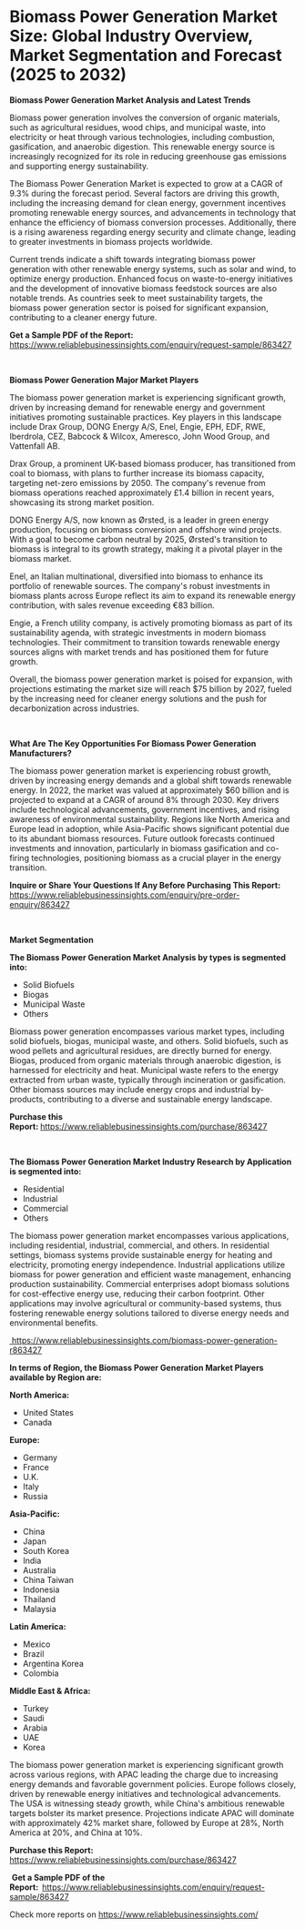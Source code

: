 <p><h1>Biomass Power Generation Market Size: Global Industry Overview, Market Segmentation and Forecast (2025 to 2032)</h1></p><p><strong>Biomass Power Generation Market Analysis and Latest Trends</strong></p>
<p><p>Biomass power generation involves the conversion of organic materials, such as agricultural residues, wood chips, and municipal waste, into electricity or heat through various technologies, including combustion, gasification, and anaerobic digestion. This renewable energy source is increasingly recognized for its role in reducing greenhouse gas emissions and supporting energy sustainability.</p><p>The Biomass Power Generation Market is expected to grow at a CAGR of 9.3% during the forecast period. Several factors are driving this growth, including the increasing demand for clean energy, government incentives promoting renewable energy sources, and advancements in technology that enhance the efficiency of biomass conversion processes. Additionally, there is a rising awareness regarding energy security and climate change, leading to greater investments in biomass projects worldwide.</p><p>Current trends indicate a shift towards integrating biomass power generation with other renewable energy systems, such as solar and wind, to optimize energy production. Enhanced focus on waste-to-energy initiatives and the development of innovative biomass feedstock sources are also notable trends. As countries seek to meet sustainability targets, the biomass power generation sector is poised for significant expansion, contributing to a cleaner energy future.</p></p>
<p><strong>Get a Sample PDF of the Report:&nbsp;</strong> <a href="https://www.reliablebusinessinsights.com/enquiry/request-sample/863427?utm_campaign=3113&utm_medium=2&utm_source=Github&utm_content=ia&utm_term=07042025&utm_id=biomass-power-generation">https://www.reliablebusinessinsights.com/enquiry/request-sample/863427</a></p>
<p>&nbsp;</p>
<p><strong>Biomass Power Generation Major Market Players</strong></p>
<p><p>The biomass power generation market is experiencing significant growth, driven by increasing demand for renewable energy and government initiatives promoting sustainable practices. Key players in this landscape include Drax Group, DONG Energy A/S, Enel, Engie, EPH, EDF, RWE, Iberdrola, CEZ, Babcock & Wilcox, Ameresco, John Wood Group, and Vattenfall AB.</p><p>Drax Group, a prominent UK-based biomass producer, has transitioned from coal to biomass, with plans to further increase its biomass capacity, targeting net-zero emissions by 2050. The company's revenue from biomass operations reached approximately £1.4 billion in recent years, showcasing its strong market position.</p><p>DONG Energy A/S, now known as Ørsted, is a leader in green energy production, focusing on biomass conversion and offshore wind projects. With a goal to become carbon neutral by 2025, Ørsted's transition to biomass is integral to its growth strategy, making it a pivotal player in the biomass market.</p><p>Enel, an Italian multinational, diversified into biomass to enhance its portfolio of renewable sources. The company's robust investments in biomass plants across Europe reflect its aim to expand its renewable energy contribution, with sales revenue exceeding €83 billion.</p><p>Engie, a French utility company, is actively promoting biomass as part of its sustainability agenda, with strategic investments in modern biomass technologies. Their commitment to transition towards renewable energy sources aligns with market trends and has positioned them for future growth.</p><p>Overall, the biomass power generation market is poised for expansion, with projections estimating the market size will reach $75 billion by 2027, fueled by the increasing need for cleaner energy solutions and the push for decarbonization across industries.</p></p>
<p>&nbsp;</p>
<p><strong>What Are The Key Opportunities For Biomass Power Generation Manufacturers?</strong></p>
<p><p>The biomass power generation market is experiencing robust growth, driven by increasing energy demands and a global shift towards renewable energy. In 2022, the market was valued at approximately $60 billion and is projected to expand at a CAGR of around 8% through 2030. Key drivers include technological advancements, government incentives, and rising awareness of environmental sustainability. Regions like North America and Europe lead in adoption, while Asia-Pacific shows significant potential due to its abundant biomass resources. Future outlook forecasts continued investments and innovation, particularly in biomass gasification and co-firing technologies, positioning biomass as a crucial player in the energy transition.</p></p>
<p><strong>Inquire or Share Your Questions If Any Before Purchasing This Report:</strong> <a href="https://www.reliablebusinessinsights.com/enquiry/pre-order-enquiry/863427?utm_campaign=3113&utm_medium=2&utm_source=Github&utm_content=ia&utm_term=07042025&utm_id=biomass-power-generation">https://www.reliablebusinessinsights.com/enquiry/pre-order-enquiry/863427</a></p>
<p>&nbsp;</p>
<p><strong>Market Segmentation</strong></p>
<p><strong>The Biomass Power Generation Market Analysis by types is segmented into:</strong></p>
<p><ul><li>Solid Biofuels</li><li>Biogas</li><li>Municipal Waste</li><li>Others</li></ul></p>
<p><p>Biomass power generation encompasses various market types, including solid biofuels, biogas, municipal waste, and others. Solid biofuels, such as wood pellets and agricultural residues, are directly burned for energy. Biogas, produced from organic materials through anaerobic digestion, is harnessed for electricity and heat. Municipal waste refers to the energy extracted from urban waste, typically through incineration or gasification. Other biomass sources may include energy crops and industrial by-products, contributing to a diverse and sustainable energy landscape.</p></p>
<p><strong>Purchase this Report:&nbsp;</strong><a href="https://www.reliablebusinessinsights.com/purchase/863427?utm_campaign=3113&utm_medium=2&utm_source=Github&utm_content=ia&utm_term=07042025&utm_id=biomass-power-generation">https://www.reliablebusinessinsights.com/purchase/863427</a></p>
<p>&nbsp;</p>
<p><strong>The Biomass Power Generation Market Industry Research by Application is segmented into:</strong></p>
<p><ul><li>Residential</li><li>Industrial</li><li>Commercial</li><li>Others</li></ul></p>
<p><p>The biomass power generation market encompasses various applications, including residential, industrial, commercial, and others. In residential settings, biomass systems provide sustainable energy for heating and electricity, promoting energy independence. Industrial applications utilize biomass for power generation and efficient waste management, enhancing production sustainability. Commercial enterprises adopt biomass solutions for cost-effective energy use, reducing their carbon footprint. Other applications may involve agricultural or community-based systems, thus fostering renewable energy solutions tailored to diverse energy needs and environmental benefits.</p></p>
<p><a href="https://www.reliablebusinessinsights.com/biomass-power-generation-r863427?utm_campaign=3113&utm_medium=2&utm_source=Github&utm_content=ia&utm_term=07042025&utm_id=biomass-power-generation">&nbsp;https://www.reliablebusinessinsights.com/biomass-power-generation-r863427</a></p>
<p><strong>In terms of Region, the Biomass Power Generation Market Players available by Region are:</strong></p>
<p>
    <p> <strong> North America: </strong>
        <ul>
            <li>United States</li>
            <li>Canada</li>
        </ul>
        </p> 
    <p> <strong> Europe: </strong>
        <ul>
            <li>Germany</li>
            <li>France</li>
            <li>U.K.</li>
            <li>Italy</li>
            <li>Russia</li>
        </ul>
        </p> 
    <p> <strong> Asia-Pacific: </strong>
        <ul>
            <li>China</li>
            <li>Japan</li>
            <li>South Korea</li>
            <li>India</li>
            <li>Australia</li>
            <li>China Taiwan</li>
            <li>Indonesia</li>
            <li>Thailand</li>
            <li>Malaysia</li>
        </ul>
        </p> 
    <p> <strong> Latin America: </strong>
        <ul>
            <li>Mexico</li>
            <li>Brazil</li>
            <li>Argentina Korea</li>
            <li>Colombia</li>
        </ul>
        </p> 
    <p> <strong> Middle East & Africa: </strong>
        <ul>
            <li>Turkey</li>
            <li>Saudi</li>
            <li>Arabia</li>
            <li>UAE</li>
            <li>Korea</li>
        </ul>
    </p>
    </p>
<p><p>The biomass power generation market is experiencing significant growth across various regions, with APAC leading the charge due to increasing energy demands and favorable government policies. Europe follows closely, driven by renewable energy initiatives and technological advancements. The USA is witnessing steady growth, while China's ambitious renewable targets bolster its market presence. Projections indicate APAC will dominate with approximately 42% market share, followed by Europe at 28%, North America at 20%, and China at 10%.</p></p>
<p><strong>Purchase this Report: </strong><a href="https://www.reliablebusinessinsights.com/purchase/863427?utm_campaign=3113&utm_medium=2&utm_source=Github&utm_content=ia&utm_term=07042025&utm_id=biomass-power-generation">https://www.reliablebusinessinsights.com/purchase/863427</a></p>
<p>&nbsp;<strong>Get a Sample PDF of the Report:&nbsp;&nbsp;</strong><a href="https://www.reliablebusinessinsights.com/enquiry/request-sample/863427?utm_campaign=3113&utm_medium=2&utm_source=Github&utm_content=ia&utm_term=07042025&utm_id=biomass-power-generation">https://www.reliablebusinessinsights.com/enquiry/request-sample/863427</a></p>
<p><strong></strong></p>
<p>Check more reports on <a href="https://www.reliablebusinessinsights.com/?utm_campaign=3113&utm_medium=2&utm_source=Github&utm_content=ia&utm_term=07042025&utm_id=biomass-power-generation">https://www.reliablebusinessinsights.com/</a></p>